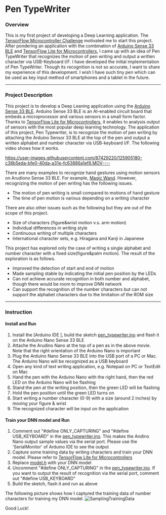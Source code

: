 # Pen TypeWriter

### Overview

This is my first project of developing a Deep Learning application. The [TensorFlow Microcontroller Challenge](https://experiments.withgoogle.com/tfmicrochallenge)  motivated me to start this project. After pondering an application with the combination of [Arduino Sense 33 BLE](https://store.arduino.cc/usa/nano-33-ble-sense "Arduino Store") and [TensorFlow Lite for Microcontrollers](https://www.tensorflow.org/lite/microcontrollers "TFL4M"), I came up with an idea of Pen TypeWriter that recognizes the motion of pen writing and output a written character via USB-Keyboard I/F. I have developed the initial implementation of Pen TypeWriter. Though its recognition is not so accurate, I want to share my experience of this development. I wish I have such tiny pen which can be used as key input method of smartphones and a tablet in the future.

--- 
### Project Description

This project is to develop a Deep Leaning application using the [Arduino Sense 33 BLE](https://store.arduino.cc/usa/nano-33-ble-sense "Arduino Store").  Arduino Sense 33 BLE is an AI-enabled circuit board that embeds a microprocessor and various sensors in a small form factor. Thanks to [TensorFlow Lite for Microcontrollers](https://www.tensorflow.org/lite/microcontrollers "TFL4M"), it enables to analysis output of sensors with the most popular deep learning technology. The application of this project, Pen Typewriter, is to recognize the motion of pen writing by attaching the Arduino Sensor 33 BLE at the top of the pen and output a written alphabet and number character via USB-keyboard I/F. The following video shows how it works.

https://user-images.githubusercontent.com/87429220/125905180-c38b5eda-bfe0-40da-a31e-fc63886a1ef8.MOV----


There are many examples to recognize hand gestures using motion sensors on Arudiono Sense 33 BLE. For example, [Magic Wand](https://create.arduino.cc/projecthub/user1382012/magic-wand-29fa3b). However, recognizing the motion of pen writing has the following issues.

- The motion of pen writing is small compared to motions of hand gesture
- The time of pen motion is various depending on a writing character 
 
There are also other issues such as the following but they are out of the scope of this project.

- Size of characters (figure&wrist motion v.s. arm motion)
- Individual differences in writing style
- Continuous writing of multiple characters
- International character sets, e.g. Hiragana and Kanji in Japanese

This project has explored only the case of writing a single alphabet and number character with a fixed size(figure&palm motion). The result of the exploration is as follows.

- Improved the detection of start and end of motion
- Made sampling stable  by indicating the initial pen position by the LEDs 
- Can not achieve accurate recognition in both number and alphabet, though there would be room to improve DNN network
- Can support the recognition of the number characters but can not support the alphabet characters due to the limitation of the ROM size

--- 
### Instruction
#### Install and Run

1. Install the [Arduino IDE ], build the sketch [pen_typewriter.ino](arduino/pen_typewriter.ino) and flash it on the Arduino Nano Sense 33 BLE
2. Attache the Arudino Nano at the top of a pen as in the above movie. Note that the right orientation of the Arduino Nano is important
2. Plug the Arduino Nano Sense 33 BLE into the USB port of a PC or Mac. The Arduino Nano will be recognized as a USB keyboard
3. Open any kind of text writing application, e.g. Notepad on PC or TextEdit on Mac
4. Hand the pen with the Arduino Nano with the right hand, then the red LED on the Arduino Nano will be flashing
5. Stand the pen at the writing position, then the green LED will be flashing
6. Hold the pen position until the green LED turns on
7. Start writing a number character (0-9) with a size (around 2 inches) by moving your figure & wrist
8. The recognized character will be input on the application

#### Train your DNN model and Run

1. Comment out "#define ONLY_CAPTURING" and "#define USB_KEYBOARD" in the [pen_typewriter.ino](arduino/pen_typewriter.ino). This makes the Andino Nano output sample values via the serial port. Please use the 'SerialMonitor' of Arduino IDE to see the output
2. Capture some training data by writing characters and train your DNN model. Please refer to [TensorFlow Lite for Microcontrollers]( https://www.tensorflow.org/lite/microcontrollers)
3. Replace [model.h](arduino/model.h) with your DNN model
4. Uncomment "#define ONLY_CAPTURING" in the [pen_typewriter.ino](arduino/pen_typewriter.ino). If you want to output the result of recognition via the serial port, comment out "#define USB_KEYBOARD"
5. Build the sketch, flash it and run as above

The following picture shows how I captured the training data of number characters for training my DNN model.
![SamplingTrainingData](https://user-images.githubusercontent.com/87429220/125924344-827329bf-94c9-45c9-9be6-0b4b7b4bfbea.jpg)

Good Luck!
